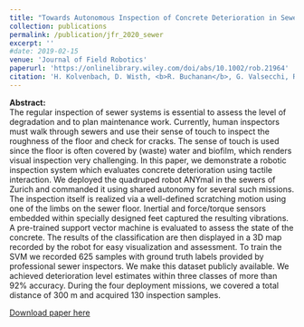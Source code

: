 ```yaml
---
title: "Towards Autonomous Inspection of Concrete Deterioration in Sewers with Legged Robots"
collection: publications
permalink: /publication/jfr_2020_sewer
excerpt: ''
#date: 2019-02-15
venue: 'Journal of Field Robotics'
paperurl: 'https://onlinelibrary.wiley.com/doi/abs/10.1002/rob.21964'
citation: 'H. Kolvenbach, D. Wisth, <b>R. Buchanan</b>, G. Valsecchi, R. Grandia, M. Fallon, and M. Hutter, “Towards autonomous inspection of concrete deterioration in sewers with legged robots, <i>J Field Robotics</i>. 2020; 1-4'
---
```


**Abstract:**<br>
The regular inspection of sewer systems is essential to assess the level of degradation and to plan maintenance work. Currently, human inspectors must walk through sewers and use their sense of touch to inspect the roughness of the floor and check for cracks. The sense of touch is used since the floor is often covered by (waste) water and biofilm, which renders visual inspection very challenging. In this paper, we demonstrate a robotic inspection system which evaluates concrete deterioration using tactile interaction. We deployed the quadruped robot ANYmal in the sewers of Zurich and commanded it using shared autonomy for several such missions. The inspection itself is realized via a well-defined scratching motion using one of the limbs on the sewer floor. Inertial and force/torque sensors embedded within specially designed feet captured the resulting vibrations. A pre-trained support vector machine is evaluated to assess the state of the concrete. The results of the classification are then displayed in a 3D map recorded by the robot for easy visualization and assessment. To train the SVM we recorded 625 samples with ground truth labels provided by professional sewer inspectors. We make this dataset publicly available. We achieved deterioration level estimates within three classes of more than 92% accuracy. During the four deployment missions, we covered a total distance of 300 m and acquired 130 inspection samples.

[Download paper here]()